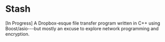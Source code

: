 # Stash

[In Progress] A Dropbox-esque file transfer program written in C++ using Boost/asio---but mostly an excuse to explore network programming and encryption.
